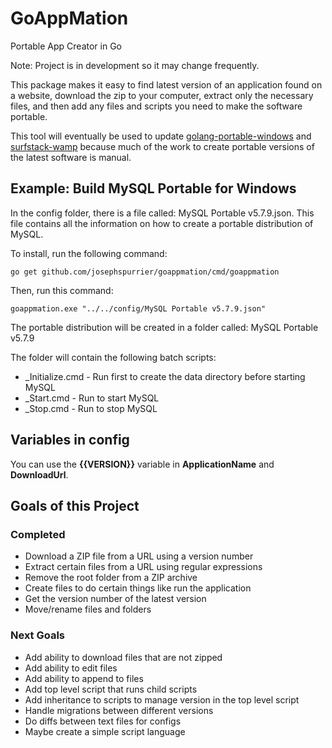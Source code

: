 # GoAppMation
Portable App Creator in Go

Note: Project is in development so it may change frequently.

This package makes it easy to find latest version of an application found on a website, download the zip to your computer, extract only the necessary files, and then add any files and scripts you need to make the software portable.

This tool will eventually be used to update [golang-portable-windows](https://github.com/josephspurrier/golang-portable-windows) and [surfstack-wamp](https://github.com/josephspurrier/surfstack-wamp) because much of the work to create portable versions of the latest software is manual.

## Example: Build MySQL Portable for Windows

In the config folder, there is a file called: MySQL Portable v5.7.9.json. This file contains all the information on how to create a portable distribution of MySQL.

To install, run the following command:
~~~
go get github.com/josephspurrier/goappmation/cmd/goappmation
~~~

Then, run this command:

~~~
goappmation.exe "../../config/MySQL Portable v5.7.9.json"
~~~

The portable distribution will be created in a folder called: MySQL Portable v5.7.9

The folder will contain the following batch scripts:

* _Initialize.cmd - Run first to create the data directory before starting MySQL
* _Start.cmd      - Run to start MySQL
* _Stop.cmd       - Run to stop MySQL

## Variables in config

You can use the **{{VERSION}}** variable in **ApplicationName** and **DownloadUrl**.

## Goals of this Project

### Completed

* Download a ZIP file from a URL using a version number
* Extract certain files from a URL using regular expressions
* Remove the root folder from a ZIP archive
* Create files to do certain things like run the application
* Get the version number of the latest version
* Move/rename files and folders

### Next Goals

* Add ability to download files that are not zipped
* Add ability to edit files
* Add ability to append to files
* Add top level script that runs child scripts
* Add inheritance to scripts to manage version in the top level script
* Handle migrations between different versions
* Do diffs between text files for configs
* Maybe create a simple script language
